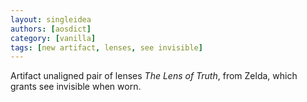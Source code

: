 ```yaml
---
layout: singleidea
authors: [aosdict]
category: [vanilla]
tags: [new artifact, lenses, see invisible]
---
```

Artifact unaligned pair of lenses _The Lens of Truth_, from Zelda, which grants
see invisible when worn.
